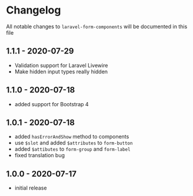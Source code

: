 # Changelog

All notable changes to `laravel-form-components` will be documented in this file

## 1.1.1 - 2020-07-29

- Validation support for Laravel Livewire
- Make hidden input types really hidden

## 1.1.0 - 2020-07-18

- added support for Bootstrap 4

## 1.0.1 - 2020-07-18

- added `hasErrorAndShow` method to components
- use `$slot` and added `$attributes` to `form-button`
- added `$attibutes` to `form-group` and `form-label`
- fixed translation bug

## 1.0.0 - 2020-07-17

- initial release
